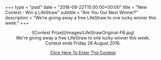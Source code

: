 +++
type = "post"
date = "2016-08-22T15:00:00+00:00"
title = "New Contest - Win a LifeStraw"
subtitle = "Are You Our Next Winner?"
description = "We're giving away a free LifeStraw to one lucky winner this week."
+++

<center>![Contest Prize](/images/LifeStrawOriginal-FB.jpg)</center>

<div align="center" class="main-explain-area jumbotron">
	We're giving away a free LifeStraw to one lucky winner this week.   
	</br>
	Contest ends Friday 26 August 2016.
	<p>
    	<a class="btn btn-success btn-lg get-started-btn" href="http://win.prepper.fyi/lp/15680/lifestraw">Click Here To Enter The Contest</a>
	</p>
</div>
